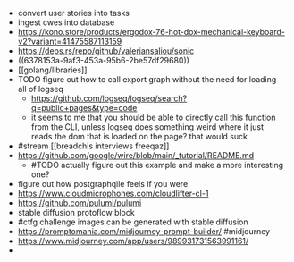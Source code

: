 - convert user stories into tasks
- ingest cwes into database
- https://kono.store/products/ergodox-76-hot-dox-mechanical-keyboard-v2?variant=41475587113159
- https://deps.rs/repo/github/valeriansaliou/sonic
- ((6378153a-9af3-453a-95b6-2be57df29680))
- [[golang/libraries]]
- TODO figure out how to call export graph without the need for loading all of logseq
	- https://github.com/logseq/logseq/search?q=public+pages&type=code
	- it seems to me that you should be able to directly call this function from the CLI, unless logseq does something weird where it just reads the dom that is loaded on the page? that would suck
- #stream [[breadchis interviews freeqaz]]
- https://github.com/google/wire/blob/main/_tutorial/README.md
	- #TODO actually figure out this example and make a more interesting one?
- figure out how postgraphqile feels if you were
- https://www.cloudmicrophones.com/cloudlifter-cl-1
- https://github.com/pulumi/pulumi
- stable diffusion protoflow block
- #ctfg challenge images can be generated with stable diffusion
- https://promptomania.com/midjourney-prompt-builder/ #midjourney
- https://www.midjourney.com/app/users/989931731563991161/
-